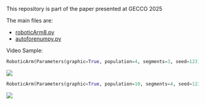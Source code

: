 This repository is part of the paper presented at GECCO 2025


The main files are:

* [roboticArm8.py](roboticArm8.py)
* [autoforenumpy.py](autoforenumpy.py)

Video Sample:
```python
RoboticArm(Parameters(graphic=True, population=4, segments=3, seed=123))
```
![](assets/sample1.gif)

```python
RoboticArm(Parameters(graphic=True, population=10, segments=4, seed=123))
````
![](assets/sample2.gif)